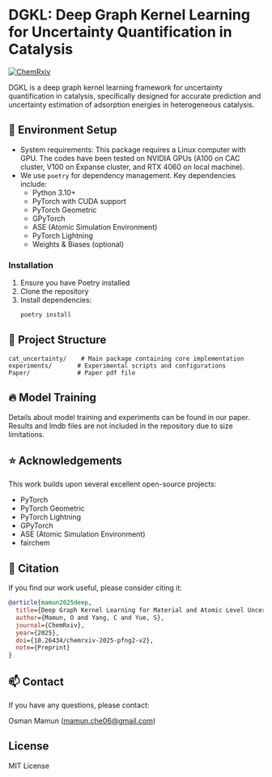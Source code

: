 # DGKL: Deep Graph Kernel Learning for Uncertainty Quantification in Catalysis

[![ChemRxiv](https://img.shields.io/badge/ChemRxiv-Latest-blue.svg)](https://chemrxiv.org/engage/chemrxiv/article-details/67dc2d6381d2151a022b2aad)

DGKL is a deep graph kernel learning framework for uncertainty quantification in catalysis, specifically designed for accurate prediction and uncertainty estimation of adsorption energies in heterogeneous catalysis.

## 🚀 Environment Setup
- System requirements: This package requires a Linux computer with GPU. The codes have been tested on NVIDIA GPUs (A100 on CAC cluster, V100 on Expanse cluster, and RTX 4060 on local machine).
- We use `poetry` for dependency management. Key dependencies include:
  - Python 3.10+
  - PyTorch with CUDA support
  - PyTorch Geometric
  - GPyTorch
  - ASE (Atomic Simulation Environment)
  - PyTorch Lightning
  - Weights & Biases (optional)

### Installation
1. Ensure you have Poetry installed
2. Clone the repository
3. Install dependencies:
   ```bash
   poetry install
   ```

## 📌 Project Structure
```
cat_uncertainty/    # Main package containing core implementation
experiments/       # Experimental scripts and configurations
Paper/             # Paper pdf file
```

## 🔥 Model Training
Details about model training and experiments can be found in our paper. Results and lmdb files are not included in the repository due to size limitations.

## ⭐ Acknowledgements
This work builds upon several excellent open-source projects:
- PyTorch
- PyTorch Geometric
- PyTorch Lightning
- GPyTorch
- ASE (Atomic Simulation Environment)
- fairchem

## 📝 Citation
If you find our work useful, please consider citing it:
```bibtex
@article{mamun2025deep,
  title={Deep Graph Kernel Learning for Material and Atomic Level Uncertainty Quantification in Adsorption Energy Prediction},
  author={Mamun, O and Yang, C and Yue, S},
  journal={ChemRxiv},
  year={2025},
  doi={10.26434/chemrxiv-2025-pfng2-v2},
  note={Preprint}
}
```

## 📫 Contact
If you have any questions, please contact:

Osman Mamun (mamun.che06@gmail.com)

## License
MIT License